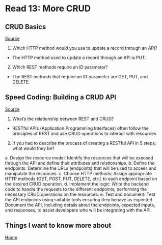 # Read 13: More CRUD

## CRUD Basics

[Source](https://medium.com/geekculture/crud-operations-explained-2a44096e9c88)

1. Which HTTP method would you use to update a record through an API?

- The ​HTTP method used to update a record through an ​API is ​PUT.

2. Which REST methods require an ID parameter?

- The ​REST methods that require an ID parameter are ​GET, PUT, and DELETE.

## Speed Coding: Building a CRUD API 

[Source](https://www.youtube.com/watch?v=EzNcBhSv1Wo)

1. What’s the relationship between REST and CRUD?

- RESTful APIs (Application Programming Interfaces) often follow the principles of REST and use CRUD operations to interact with resources.

2. If you had to describe the process of creating a RESTful API in 5 steps, what would they be?

a. Design the resource model: Identify the resources that will be exposed through the API and define their attributes and relationships.
b. Define the endpoints: Determine the URLs (endpoints) that will be used to access and manipulate the resources.
c. Choose HTTP methods: Assign appropriate HTTP methods (GET, POST, PUT, DELETE, etc.) to each endpoint based on the desired CRUD operation.
d. Implement the logic: Write the backend code to handle the requests to the different endpoints, performing the necessary CRUD operations on the resources.
e. Test and document: Test the API endpoints using suitable tools ensuring they behave as expected. Document the API, including details about the endpoints, expected inputs, and responses, to assist developers who will be integrating with the API.

## Things I want to know more about

[Home](https://sfpagalan.github.io/reading-notes/)